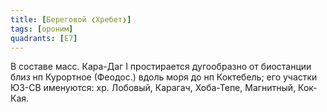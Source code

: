 ```yaml
---
title: [Береговой ❮Хребет❯]
tags: [ороним]
quadrants: [Е7]
---
```


В составе масс. Кара-Даг I простирается дугообразно от биостанции близ нп
Курортное (Феодос.) вдоль моря до нп Коктебель; его участки ЮЗ-СВ именуются: хр.
Лобовый, Карагач, Хоба-Тепе, Магнитный, Кок-Кая.
